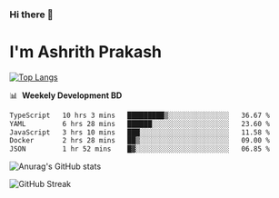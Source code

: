### Hi there 👋
# I'm Ashrith Prakash

[![Top Langs](https://github-readme-stats.vercel.app/api/top-langs/?username=xxcheckmatexx&count_private=true&include_all_commits=true&show_icons=true&line_height=20&title_color=FFFFFF&icon_color=FFFFFF&text_color=FFFFFF&bg_color=0D1117&langs_count=8)](https://github.com/anuraghazra/github-readme-stats)

📊 &nbsp;**Weekely Development BD**

<!--START_SECTION:waka-->

```txt
TypeScript   10 hrs 3 mins   █████████▒░░░░░░░░░░░░░░░   36.67 %
YAML         6 hrs 28 mins   ██████░░░░░░░░░░░░░░░░░░░   23.60 %
JavaScript   3 hrs 10 mins   ███░░░░░░░░░░░░░░░░░░░░░░   11.58 %
Docker       2 hrs 28 mins   ██▒░░░░░░░░░░░░░░░░░░░░░░   09.00 %
JSON         1 hr 52 mins    █▓░░░░░░░░░░░░░░░░░░░░░░░   06.85 %
```

<!--END_SECTION:waka-->

![Anurag's GitHub stats](https://github-readme-stats.vercel.app/api?username=xxcheckmatexx&count_private=true&show_icons=true&theme=merko)  

![GitHub Streak](http://github-readme-streak-stats.herokuapp.com?user=xxcheckmatexx&theme=merko&hide_border=true&date_format=M%20j%5B%2C%20Y%5D&fire=DD0E0B)
<br/>
